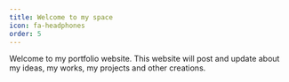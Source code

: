 ```yaml
---
title: Welcome to my space
icon: fa-headphones
order: 5
---
```


Welcome to my portfolio website. This website will post and update about my ideas, my works, my projects and other creations.